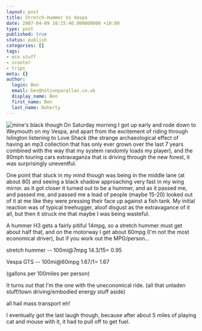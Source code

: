 ```yaml
---
layout: post
title: Stretch-Hummer Vs Vespa
date: 2007-04-09 18:15:40.000000000 +10:00
type: post
published: true
status: publish
categories: []
tags:
- eco stuff
- scooter
- trips
meta: {}
author:
  login: Ben
  email: ben@notionparallax.co.uk
  display_name: Ben
  first_name: Ben
  last_name: Doherty
---
```

<p><img src="{{ site.baseurl }}/assets/h2vsVespa.jpg" alt="mine's black though" title="mine's black though" align="left" /></p>
<p>On Saturday morning I got up early and rode down to Weymouth on my Vespa, and apart from the excitement of riding through Islington listening to Love Shack (the strange archaeological effect of having an mp3 collection that has only ever grown over the last 7 years combined with the way that my system randomly loads my player), and the 80mph touring cars extravaganza that is driving through the new forest, it was surprisingly uneventful.</p>
<p>One point that stuck in my mind though was being in the middle lane (at about 80) and seeing a black shadow approaching very fast in my wing mirror. as it got closer it turned out to be a hummer, and as it passed me, and passed me, and passed me a load of people (maybe 15-20) looked out of it at me like they were pressing their face up against a fish tank. My initial reaction was of typical treehugger, aloof disgust as the extravagance of it all, but then it struck me that maybe I was being wasteful.<!--more--></p>
<p>A hummer H3 gets a fairly pitiful 14mpg, so a stretch hummer must get about half that, and on the motorway I get about 60mpg (I'm not the most economical driver), but if you work out the MPG/person...</p>
<p>stretch hummer -- 100mi@7mpg    14.3/15= 0.95</p>
<p>Vespa GTS -- 100mi@60mpg    1.67/1= 1.67</p>
<p>(gallons per 100miles per person)</p>
<p>It turns out that I'm the one with the uneconomical ride. (all that unladen stuff/town driving/embodied energy stuff aside)</p>
<p>all hail mass transport eh!</p>
<p>I eventually got the last laugh though, because after about 5 miles of playing cat and mouse with it, it had to pull off to get fuel.</p>
